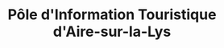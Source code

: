 ---
title: "Pôle d'Information Touristique d'Aire-sur-la-Lys"
url: /aire-sur-la-lys/pole-dinformation-touristique-daire-sur-la-lys/
shop: Fahrrad
---
